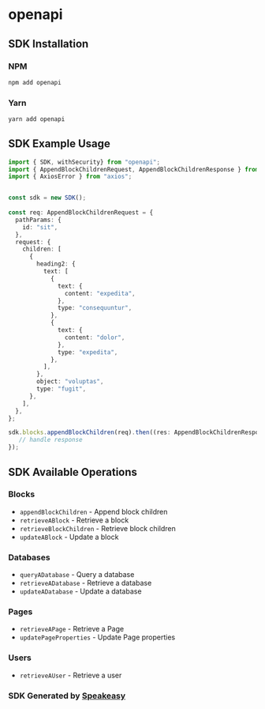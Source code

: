 # openapi

<!-- Start SDK Installation -->
## SDK Installation

### NPM

```bash
npm add openapi
```

### Yarn

```bash
yarn add openapi
```
<!-- End SDK Installation -->

## SDK Example Usage
<!-- Start SDK Example Usage -->
```typescript
import { SDK, withSecurity} from "openapi";
import { AppendBlockChildrenRequest, AppendBlockChildrenResponse } from "openapi/src/sdk/models/operations";
import { AxiosError } from "axios";


const sdk = new SDK();
    
const req: AppendBlockChildrenRequest = {
  pathParams: {
    id: "sit",
  },
  request: {
    children: [
      {
        heading2: {
          text: [
            {
              text: {
                content: "expedita",
              },
              type: "consequuntur",
            },
            {
              text: {
                content: "dolor",
              },
              type: "expedita",
            },
          ],
        },
        object: "voluptas",
        type: "fugit",
      },
    ],
  },
};

sdk.blocks.appendBlockChildren(req).then((res: AppendBlockChildrenResponse | AxiosError) => {
   // handle response
});
```
<!-- End SDK Example Usage -->

<!-- Start SDK Available Operations -->
## SDK Available Operations

### Blocks

* `appendBlockChildren` - Append block children
* `retrieveABlock` - Retrieve a block
* `retrieveBlockChildren` - Retrieve block children
* `updateABlock` - Update a block

### Databases

* `queryADatabase` - Query a database
* `retrieveADatabase` - Retrieve a database
* `updateADatabase` - Update a database

### Pages

* `retrieveAPage` - Retrieve a Page
* `updatePageProperties` - Update Page properties 

### Users

* `retrieveAUser` - Retrieve a user

<!-- End SDK Available Operations -->

### SDK Generated by [Speakeasy](https://docs.speakeasyapi.dev/docs/using-speakeasy/client-sdks)
